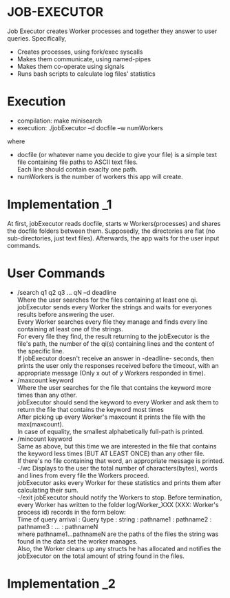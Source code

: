 # JOB-EXECUTOR
Job Executor creates Worker processes and together they answer to user queries. Specifically,
- Creates processes, using fork/exec syscalls
- Makes them communicate, using named-pipes
- Makes them co-operate using signals
- Runs bash scripts to calculate log files' statistics

# Execution
- compilation: make minisearch
- execution: ./jobExecutor –d docfile –w numWorkers

where 
* docfile (or whatever name you decide to give your file) is a simple text file containing file paths to ASCII text files.\
Each line should contain exaclty one path.
* numWorkers is the number of workers this app will create.

# Implementation _1
At first, jobExecutor reads docfile, starts w Workers(processes) and shares the docfile folders between them. Supposedly, the directories are flat (no sub-directories, just text files). Afterwards, the app waits for the user input commands.

# User Commands
- /search q1 q2 q3 … qN –d deadline\
Where the user searches for the files containing at least one qi.\
jobExecutor sends every Worker the strings and waits for everyones results before answering the user.\
Every Worker searches every file they manage and finds every line containing at least one of the strings.\
For every file they find, the result returning to the jobExecutor is the file's path, the number of the qi(s) containing lines and the content of the specific line.\
If jobExecutor doesn't receive an answer in -deadline- seconds, then prints the user only the responses received before the timeout, with an appropriate message (Only x out of y Workers responded in time).
- /maxcount keyword\
Where the user searches for the file that contains the keyword more times than any other.\
jobExecutor should send the keyword to every Worker and ask them to return the file that contains the keyword most times\
After picking up every Worker's maxcount it prints the file with the max(maxcount).\
In case of equality, the smallest alphabetically full-path is printed.
- /mincount keyword\
Same as above, but this time we are interested in the file that contains the keyword less times (BUT AT LEAST ONCE) than any other file.\
If there's no file containing that word, an appropriate message is printed.\
-/wc
Displays to the user the total number of characters(bytes), words and lines from every file the Workers proceed.\
jobExecutor asks every Worker for these statistics and prints them after calculating their sum.\
-/exit
jobExecutor should notify the Workers to stop. Before termination, every Worker has written to the folder log/Worker_XXX (XXX: Worker's process id) records in the form below:\
Time of query arrival : Query type : string : pathname1 : pathname2 : pathname3 : … : pathnameN\
where pathname1...pathnameN are the paths of the files the string was found in the data set the worker manages.\
Also, the Worker cleans up any structs he has allocated and notifies the jobExecutor on the total amount of string found in the files.

# Implementation _2

